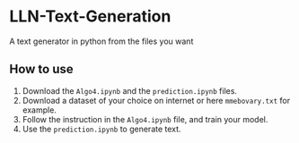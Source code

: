 # LLN-Text-Generation
A text generator in python from the files you want
## How to use
1) Download the <code>Algo4.ipynb</code> and the <code>prediction.ipynb</code> files.
2) Download a dataset of your choice on internet or here <code>mmebovary.txt</code> for example.
3) Follow the instruction in the <code>Algo4.ipynb</code> file, and train your model.
4) Use the <code>prediction.ipynb</code> to generate text.
